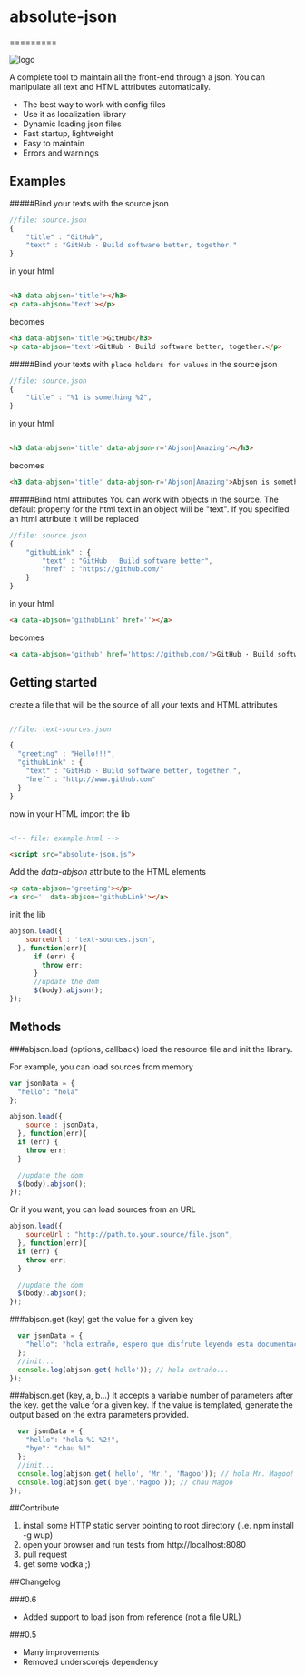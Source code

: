 # absolute-json
=========

![logo](logo.gif)

A complete tool to maintain all the front-end through a json. You can manipulate all text and HTML attributes automatically.

* The best way to work with config files
* Use it as localization library
* Dynamic loading json files
* Fast startup, lightweight
* Easy to maintain
* Errors and warnings

## Examples

#####Bind your texts with the source json
```javascript
//file: source.json
{
    "title" : "GitHub",
	"text" : "GitHub · Build software better, together."
}
```
in your html
```html

<h3 data-abjson='title'></h3>
<p data-abjson='text'></p>
```
becomes
```html
<h3 data-abjson='title'>GitHub</h3>
<p data-abjson='text'>GitHub · Build software better, together.</p>
```

#####Bind your texts with `place holders for values` in the source json
```javascript
//file: source.json
{
	"title" : "%1 is something %2",
}
```
in your html
```html

<h3 data-abjson='title' data-abjson-r='Abjson|Amazing'></h3>
```
becomes
```html
<h3 data-abjson='title' data-abjson-r='Abjson|Amazing'>Abjson is something Amazing</h3>
```

#####Bind html attributes
You can work with objects in the source. The default property for the html text in an object will be "text". If you specified an html attribute it will be replaced
```javascript
//file: source.json
{
	"githubLink" : {
		"text" : "GitHub · Build software better",
		"href" : "https://github.com/"
	}
}
```
in your html
```html
<a data-abjson='githubLink' href=''></a>
```
becomes
```html
<a data-abjson='github' href='https://github.com/'>GitHub · Build software better</a>
```

## Getting started
create a file that will be the source of all your texts and HTML attributes

```javascript

//file: text-sources.json

{
  "greeting" : "Hello!!!",
  "githubLink" : {
    "text" : "GitHub · Build software better, together.",
    "href" : "http://www.github.com"
  }
}
```

now in your HTML import the lib


```html

<!-- file: example.html -->

<script src="absolute-json.js">

```

Add the *data-abjson* attribute to the HTML elements

```html
<p data-abjson='greeting'></p>
<a src='' data-abjson='githubLink'></a>
```

init the lib

```javascript
abjson.load({
    sourceUrl : 'text-sources.json',
  }, function(err){
      if (err) {
        throw err;
      }
      //update the dom
      $(body).abjson();
});
```
## Methods
###abjson.load (options, callback)
load the resource file and init the library. 

For example, you can load sources from memory
```javascript
var jsonData = {
  "hello": "hola"
};

abjson.load({
    source : jsonData,
  }, function(err){
  if (err) {
    throw err;
  }

  //update the dom
  $(body).abjson();
});
```

Or if you want, you can load sources from an URL
```javascript
abjson.load({
    sourceUrl : "http://path.to.your.source/file.json",
  }, function(err){
  if (err) {
    throw err;
  }

  //update the dom
  $(body).abjson();
});
```

###abjson.get (key)
get the value for a given key

```javascript
  var jsonData = {
    "hello": "hola extraño, espero que disfrute leyendo esta documentación"
  };
  //init...
  console.log(abjson.get('hello')); // hola extraño...
});
```
###abjson.get (key, a, b...)
It accepts a variable number of parameters after the key. 
get the value for a given key. If the value is templated, generate the output based on the extra parameters provided.

```javascript
  var jsonData = {
    "hello": "hola %1 %2!",
    "bye": "chau %1"
  };
  //init...
  console.log(abjson.get('hello', 'Mr.', 'Magoo')); // hola Mr. Magoo!
  console.log(abjson.get('bye','Magoo')); // chau Magoo
});
```
##Contribute
1. install some HTTP static server pointing to root directory (i.e. npm install -g wup)
2. open your browser and run tests from http://localhost:8080
3. pull request
4. get some vodka ;)

##Changelog

###0.6  
- Added support to load json from reference (not a file URL)  

###0.5
- Many improvements
- Removed underscorejs dependency
